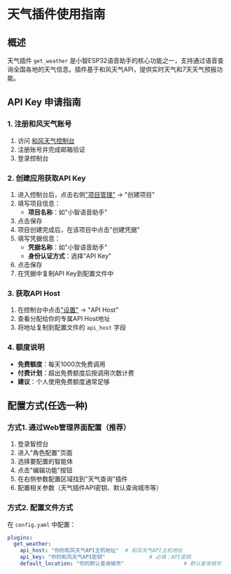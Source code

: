 # 天气插件使用指南

## 概述

天气插件 `get_weather` 是小智ESP32语音助手的核心功能之一，支持通过语音查询全国各地的天气信息。插件基于和风天气API，提供实时天气和7天天气预报功能。

## API Key 申请指南

### 1. 注册和风天气账号

1. 访问 [和风天气控制台](https://console.qweather.com/)
2. 注册账号并完成邮箱验证
3. 登录控制台

### 2. 创建应用获取API Key

1. 进入控制台后，点击右侧["项目管理"](https://console.qweather.com/project?lang=zh) → "创建项目"
2. 填写项目信息：
   - **项目名称**：如"小智语音助手"
3. 点击保存
4. 项目创建完成后，在该项目中点击"创建凭据"
5. 填写凭据信息：
    - **凭据名称**：如"小智语音助手"
    - **身份认证方式**：选择"API Key"
6. 点击保存
7. 在凭据中复制API Key到配置文件中

### 3. 获取API Host

1. 在控制台中点击["设置"](https://console.qweather.com/setting?lang=zh) → "API Host"
2. 查看分配给你的专属API Host地址
3. 将地址复制到配置文件的 `api_host` 字段

### 4. 额度说明

- **免费额度**：每天1000次免费调用
- **付费计划**：超出免费额度后按调用次数计费
- **建议**：个人使用免费额度通常足够

## 配置方式(任选一种)

### 方式1. 通过Web管理界面配置（推荐）

1. 登录智控台
2. 进入"角色配置"页面
3. 选择要配置的智能体
4. 点击"编辑功能"按钮
5. 在右侧参数配置区域找到"天气查询"插件
6. 配置相关参数（天气插件API密钥、默认查询城市等）

### 方式2. 配置文件方式

在 `config.yaml` 中配置：

```yaml
plugins:
  get_weather:
    api_host: "你的和风天气API主机地址"  # 和风天气API主机地址
    api_key: "你的和风天气API密钥"              # 必填：API密钥
    default_location: "你的默认查询城市"                   # 默认查询城市
```
